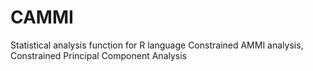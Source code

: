 # CAMMI
Statistical analysis
function for R language
Constrained AMMI analysis, Constrained Principal Component Analysis
